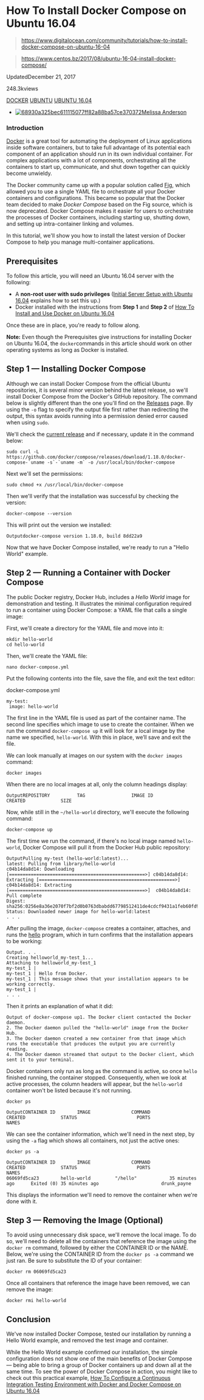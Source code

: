 # How To Install Docker Compose on Ubuntu 16.04

> https://www.digitalocean.com/community/tutorials/how-to-install-docker-compose-on-ubuntu-16-04

> https://www.centos.bz/2017/08/ubuntu-16-04-install-docker-compose/

UpdatedDecember 21, 2017

248.3kviews 

[DOCKER](https://www.digitalocean.com/community/tags/docker?type=tutorials) [UBUNTU](https://www.digitalocean.com/community/tags/ubuntu?type=tutorials) [UBUNTU 16.04](https://www.digitalocean.com/community/tags/ubuntu-16-04?type=tutorials)

- [![68930a325bec611115077ff82a88ba57ce370372](https://community-cdn-digitalocean-com.global.ssl.fastly.net/assets/users/avatars/small/68930a325bec611115077ff82a88ba57ce370372.png?1469887092)Melissa Anderson](https://www.digitalocean.com/community/users/melissaanderson)

### Introduction

[Docker](https://docs.docker.com/) is a great tool for automating the deployment of Linux applications inside software containers, but to take full advantage of its potential each component of an application should run in its own individual container. For complex applications with a lot of components, orchestrating all the containers to start up, communicate, and shut down together can quickly become unwieldy.

The Docker community came up with a popular solution called [Fig](http://www.fig.sh/), which allowed you to use a single YAML file to orchestrate all your Docker containers and configurations. This became so popular that the Docker team decided to make *Docker Compose* based on the Fig source, which is now deprecated. Docker Compose makes it easier for users to orchestrate the processes of Docker containers, including starting up, shutting down, and setting up intra-container linking and volumes.

In this tutorial, we'll show you how to install the latest version of Docker Compose to help you manage multi-container applications.

## Prerequisites

To follow this article, you will need an Ubuntu 16.04 server with the following:

- A **non-root user with sudo privileges** ([Initial Server Setup with Ubuntu 16.04](https://www.digitalocean.com/community/tutorials/initial-server-setup-with-ubuntu-16-04) explains how to set this up.)
- Docker installed with the instructions from **Step 1** and **Step 2** of [How To Install and Use Docker on Ubuntu 16.04](https://www.digitalocean.com/community/tutorials/how-to-install-and-use-docker-on-ubuntu-16-04)

Once these are in place, you're ready to follow along.

**Note:** Even though the Prerequisites give instructions for installing Docker on Ubuntu 16.04, the `docker`commands in this article should work on other operating systems as long as Docker is installed.

## Step 1 — Installing Docker Compose

Although we can install Docker Compose from the official Ubuntu repositories, it is several minor version behind the latest release, so we'll install Docker Compose from the Docker's GitHub repository. The command below is slightly different than the one you'll find on the [Releases](https://github.com/docker/compose/releases) page. By using the `-o` flag to specify the output file first rather than redirecting the output, this syntax avoids running into a permission denied error caused when using `sudo`.

We'll check the [current release](https://github.com/docker/compose/releases) and if necessary, update it in the command below:

```
sudo curl -L https://github.com/docker/compose/releases/download/1.18.0/docker-compose-`uname -s`-`uname -m` -o /usr/local/bin/docker-compose
```

Next we'll set the permissions:

```
sudo chmod +x /usr/local/bin/docker-compose
```

Then we'll verify that the installation was successful by checking the version:

```
docker-compose --version
```

This will print out the version we installed:

```
Outputdocker-compose version 1.18.0, build 8dd22a9
```

Now that we have Docker Compose installed, we're ready to run a "Hello World" example.

## Step 2 — Running a Container with Docker Compose

The public Docker registry, Docker Hub, includes a *Hello World* image for demonstration and testing. It illustrates the minimal configuration required to run a container using Docker Compose: a YAML file that calls a single image:

First, we'll create a directory for the YAML file and move into it:

```
mkdir hello-world
cd hello-world
```

Then, we'll create the YAML file:

```
nano docker-compose.yml
```

Put the following contents into the file, save the file, and exit the text editor:

docker-compose.yml

```
my-test:
 image: hello-world
```

The first line in the YAML file is used as part of the container name. The second line specifies which image to use to create the container. When we run the command `docker-compose up` it will look for a local image by the name we specified, `hello-world`. With this in place, we’ll save and exit the file.

We can look manually at images on our system with the `docker images` command:

```
docker images
```

When there are no local images at all, only the column headings display:

```
OutputREPOSITORY          TAG                 IMAGE ID            CREATED             SIZE
```

Now, while still in the `~/hello-world` directory, we'll execute the following command:

```
docker-compose up
```

The first time we run the command, if there's no local image named `hello-world`, Docker Compose will pull it from the Docker Hub public repository:

```
OutputPulling my-test (hello-world:latest)...
latest: Pulling from library/hello-world
c04b14da8d14: Downloading [==================================================>] c04b14da8d14: Extracting [==================================================>]  c04b14da8d14: Extracting [==================================================>]  c04b14da8d14: Pull complete
Digest: sha256:0256e8a36e2070f7bf2d0b0763dbabdd67798512411de4cdcf9431a1feb60fd9
Status: Downloaded newer image for hello-world:latest
. . .
```

After pulling the image, `docker-compose` creates a container, attaches, and runs the [hello](https://github.com/docker-library/hello-world/blob/85fd7ab65e079b08019032479a3f306964a28f4d/hello-world/Dockerfile) program, which in turn confirms that the installation appears to be working:

```
Output. . .
Creating helloworld_my-test_1...
Attaching to helloworld_my-test_1
my-test_1 |
my-test_1 | Hello from Docker.
my-test_1 | This message shows that your installation appears to be working correctly.
my-test_1 |
. . .
```

Then it prints an explanation of what it did:

```
Output of docker-compose up1. The Docker client contacted the Docker daemon.
2. The Docker daemon pulled the "hello-world" image from the Docker Hub.
3. The Docker daemon created a new container from that image which runs the executable that produces the output you are currently reading.
4. The Docker daemon streamed that output to the Docker client, which sent it to your terminal.
```

Docker containers only run as long as the command is active, so once `hello` finished running, the container stopped. Consequently, when we look at active processes, the column headers will appear, but the `hello-world` container won't be listed because it's not running.

```
docker ps
```

```
OutputCONTAINER ID        IMAGE               COMMAND             CREATED             STATUS                      PORTS               NAMES
```

We can see the container information, which we'll need in the next step, by using the `-a` flag which shows all containers, not just the active ones:

```
docker ps -a
```

```
OutputCONTAINER ID        IMAGE               COMMAND             CREATED             STATUS                      PORTS               NAMES
06069fd5ca23        hello-world         "/hello"            35 minutes ago      Exited (0) 35 minutes ago                       drunk_payne
```

This displays the information we'll need to remove the container when we're done with it.

## Step 3 — Removing the Image (Optional)

To avoid using unnecessary disk space, we'll remove the local image. To do so, we'll need to delete all the containers that reference the image using the `docker rm` command, followed by either the CONTAINER ID or the NAME. Below, we're using the CONTAINER ID from the `docker ps -a` command we just ran. Be sure to substitute the ID of your container:

```
docker rm 06069fd5ca23
```

Once all containers that reference the image have been removed, we can remove the image:

```
docker rmi hello-world
```

## Conclusion

We've now installed Docker Compose, tested our installation by running a Hello World example, and removed the test image and container.

While the Hello World example confirmed our installation, the simple configuration does not show one of the main benefits of Docker Compose — being able to bring a group of Docker containers up and down all at the same time. To see the power of Docker Compose in action, you might like to check out this practical example, [How To Configure a Continuous Integration Testing Environment with Docker and Docker Compose on Ubuntu 16.04](https://www.digitalocean.com/community/tutorials/how-to-configure-a-continuous-integration-testing-environment-with-docker-and-docker-compose-on-ubuntu-16-04)